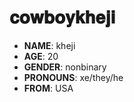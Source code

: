 # 𝐜𝐨𝐰𝐛𝐨𝐲𝐤𝐡𝐞𝐣𝐢
- **NAME**: kheji 
- **AGE**: 20
- **GENDER**: nonbinary
- **PRONOUNS**: xe/they/he
- **FROM**: USA
